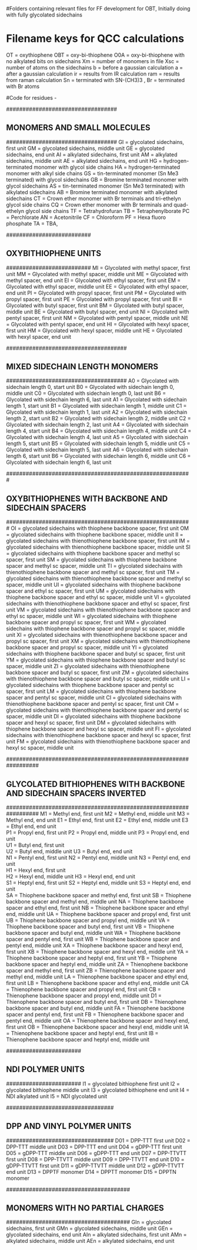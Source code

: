 
#Folders containing relevant files for FF development for OBT,  Initially doing with fully glycolated sidechains

# Filename keys for QCC calculations
OT = oxythiophene
OBT = oxy-bi-thiophene
O0A = oxy-bi-thiophene with no alkylated bits on sidechains
Xm = number of monomers in file 
Xsc = number of atoms on the sidechains
b = before a gaussian calculation
a = after a gaussian calculation
ir = results from IR calculation
ram = results from raman calculation
Sn = terminated with SN-(CH3)3 , Br = terminated with Br atoms

#Code for residues - 

##################################
## MONOMERS AND SMALL MOLECULES ##
##################################
GI = glycolated sidechains, first unit
GM = glycolated sidechains, middle unit
GE = glycolated sidechains, end unit
AI = alkylated sidechains, first unit
AM = alkylated sidechains, middle unit
AE = alkylated sidechains, end unit
HG = hydrogen-terminated monomer with glycol side chains
HA = hydrogen-terminated monomer with alkyl side chains
GS = tin-terminated monomer (Sn Me3 terminated) with glycol sidechains
GB = Bromine terminated monomer with glycol sidechains
AS = tin-terminated monomer (Sn Me3 terminated) with alkylated sidechains
AB = Bromine terminated monomer with alkylated sidechains
CT = Crown ether monomer with Br terminals and tri-ethelyn glycol side chains
CQ = Crown ether monomer with Br terminals and quad-ethelyn glycol side chains
TF = Tetrahydrofuran
TB = Tetraphenylborate
PC = Perchlorate
AN = Acetonitrile
CF = Chloroform
PF = Hexa fluoro phosphate
TA = TBA, 

##########################
## OXYBITHIOPHENE UNITS ##
##########################
MI = Glycolated with methyl spacer, first unit
MM = Glycolated with methyl spacer, middle unit
ME = Glycolated with methyl spacer, end unit
EI = Glycolated with ethyl spacer, first unit
EM = Glycolated with ethyl spacer, middle unit
EE = Glycolated with ethyl spacer, end unit
PI = Glycolated with propyl spacer, first unit
PM = Glycolated with propyl spacer, first unit
PE = Glycolated with propyl spacer, first unit
BI = Glycolated with butyl spacer, first unit
BM = Glycolated with butyl spacer, middle unit
BE = Glycolated with butyl spacer, end unit
NI = Glycolated with pentyl spacer, first unit 
NM = Glycolated with pentyl spacer, middle unit
NE = Glycolated with pentyl spacer, end unit
HI = Glycolated with hexyl spacer, first unit
HM = Glycolated with hexyl spacer, middle unit
HE = Glycolated with hexyl spacer, end unit

#####################################
## MIXED SIDECHAIN LENGTH MONOMERS ##
#####################################
A0 = Glycolated with sidechain length 0, start unit
B0 = Glycolated with sidechain length 0, middle unit
C0 = Glycolated with sidechain length 0, last unit
B6 = Glycolated with sidechain length 6, last unit
A1 = Glycolated with sidechain length 1, start unit
B1 = Glycolated with sidechain length 1, middle unit
C1 = Glycolated with sidechain length 1, last unit
A2 = Glycolated with sidechain length 2, start unit
B2 = Glycolated with sidechain length 2, middle unit
C2 = Glycolated with sidechain length 2, last unit
A4 = Glycolated with sidechain length 4, start unit
B4 = Glycolated with sidechain length 4, middle unit
C4 = Glycolated with sidechain length 4, last unit
A5 = Glycolated with sidechain length 5, start unit
B5 = Glycolated with sidechain length 5, middle unit
C5 = Glycolated with sidechain length 5, last unit
A6 = Glycolated with sidechain length 6, start unit
B6 = Glycolated with sidechain length 6, middle unit
C6 = Glycolated with sidechain length 6, last unit

#########################################################
## OXYBITHIOPHENES WITH BACKBONE AND SIDECHAIN SPACERS ##
#########################################################
OI = glycolated sidechains with thiophene backbone spacer, first unit
OM = glycolated sidechains with thiophene backbone spacer, middle unit 
II = glycolated sidechains with thienothiophene backbone spacer, first unit
IM = glycolated sidechains with thienothiophene backbone spacer, middle unit
SI = glycolated sidechains with thiophene backbone spacer and methyl sc spacer, first unit
SM = glycolated sidechains with thiophene backbone spacer and methyl sc spacer, middle unit
TI = glycolated sidechains with thienothiophene backbone spacer and methyl sc spacer, first unit
TM = glycolated sidechains with thienothiophene backbone spacer and methyl sc spacer, middle unit
UI = glycolated sidechains with thiophene backbone spacer and ethyl sc spacer, first unit
UM = glycolated sidechains with thiophene backbone spacer and ethyl sc spacer, middle unit
VI = glycolated sidechains with thienothiophene backbone spacer and ethyl sc spacer, first unit
VM = glycolated sidechains with thienothiophene backbone spacer and ethyl sc spacer, middle unit
WI = glycolated sidechains with thiophene backbone spacer and propyl sc spacer, first unit
WM = glycolated sidechains with thiophene backbone spacer and propyl sc spacer, middle unit
XI = glycolated sidechains with thienothiophene backbone spacer and propyl sc spacer, first unit
XM = glycolated sidechains with thienothiophene backbone spacer and propyl sc spacer, middle unit
YI = glycolated sidechains with thiophene backbone spacer and butyl sc spacer, first unit
YM = glycolated sidechains with thiophene backbone spacer and butyl sc spacer, middle unit
ZI = glycolated sidechains with thienothiophene backbone spacer and butyl sc spacer, first unit
ZM = glycolated sidechains with thienothiophene backbone spacer and butyl sc spacer, middle unit
LI = glycolated sidechains with thiophene backbone spacer and pentyl sc spacer, first unit
LM = glycolated sidechains with thiophene backbone spacer and pentyl sc spacer, middle unit
CI = glycolated sidechains with thienothiophene backbone spacer and pentyl sc spacer, first unit
CM = glycolated sidechains with thienothiophene backbone spacer and pentyl sc spacer, middle unit
DI = glycolated sidechains with thiophene backbone spacer and hexyl sc spacer, first unit
DM = glycolated sidechains with thiophene backbone spacer and hexyl sc spacer, middle unit
FI = glycolated sidechains with thienothiophene backbone spacer and hexyl sc spacer, first unit
FM = glycolated sidechains with thienothiophene backbone spacer and hexyl sc spacer, middle unit

##################################################################
## GLYCOLATED BITHIOPHENES WITH BACKBONE AND SIDECHAIN SPACERS INVERTED ##
##################################################################
M1 = Methyl end, first unit
M2 = Methyl end, middle unit
M3 = Methyl end, end unit
E1 = Ethyl end, first unit
E2 = Ethyl end, middle unit
E3 = Ethyl end, end unit  
P1 = Propyl end, first unit
P2 = Propyl end, middle unit
P3 = Propyl end, end unit  
U1 = Butyl end, first unit  
U2 = Butyl end, middle unit 
U3 = Butyl end, end unit    
N1 = Pentyl end, first unit
N2 = Pentyl end, middle unit
N3 = Pentyl end, end unit  
H1 = Hexyl end, first unit  
H2 = Hexyl end, middle unit 
H3 = Hexyl end, end unit    
S1 = Heptyl end, first unit
S2 = Heptyl end, middle unit
S3 = Heptyl end, end unit  
SA = Thiophene backbone spacer and methyl end, first unit
SB = Thiophene backbone spacer and methyl end, middle unit
NA = Thiophene backbone spacer and ethyl end, first unit
NB = Thiophene backbone spacer and ethyl end, middle unit
UA = Thiophene backbone spacer and propyl end, first unit
UB = Thiophene backbone spacer and propyl end, middle unit
VA = Thiophene backbone spacer and butyl end, first unit
VB = Thiophene backbone spacer and butyl end, middle unit
WA = Thiophene backbone spacer and pentyl end, first unit
WB = Thiophene backbone spacer and pentyl end, middle unit
XA = Thiophene backbone spacer and hexyl end, first unit
XB = Thiophene backbone spacer and hexyl end, middle unit
YA = Thiophene backbone spacer and heptyl end, first unit
YB = Thiophene backbone spacer and heptyl end, middle unit
ZA = Thienophene backbone spacer and methyl end, first unit
ZB = Thienophene backbone spacer and methyl end, middle unit
LA = Thienophene backbone spacer and ethyl end, first unit
LB = Thienophene backbone spacer and ethyl end, middle unit
CA = Thienophene backbone spacer and propyl end, first unit
CB = Thienophene backbone spacer and propyl end, middle unit
D1 = Thienophene backbone spacer and butyl end, first unit
DB = Thienophene backbone spacer and butyl end, middle unit
FA = Thienophene backbone spacer and pentyl end, first unit
FB = Thienophene backbone spacer and pentyl end, middle unit
OA = Thienophene backbone spacer and hexyl end, first unit
OB = Thienophene backbone spacer and hexyl end, middle unit
IA = Thienophene backbone spacer and heptyl end, first unit
IB = Thienophene backbone spacer and heptyl end, middle unit

#######################
## NDI POLYMER UNITS ##
#######################
I1 = glycolated bithiophene first unit
I2 = glycolated bithiophene middle unit
I3 = glycolated bithiophene end unit
I4 = NDI alkylated unit
I5 = NDI glycolated unit

#################################
## DPP AND VINYL POLYMER UNITS ##
#################################
D01 = DPP-TTT first unit
D02 = DPP-TTT middle unit
D03 = DPP-TTT end unit
D04 = gDPP-TTT first unit
D05 = gDPP-TTT middle unit
D06 = gDPP-TTT end unit
D07 = DPP-TTVTT first unit
D08 = DPP-TTVTT middle unit
D09 = DPP-TTVTT end unit
D10 = gDPP-TTVTT first unit
D11 = gDPP-TTVTT middle unit
D12 = gDPP-TTVTT end unit
D13 = DPPTF monomer
D14 = DPPTT monomer
D15 = DPPTN monomer

######################################
## MONOMERS WITH NO PARTIAL CHARGES ##
######################################
GIn = glycolated sidechains, first unit
GMn = glycolated sidechains, middle unit
GEn = glycolated sidechains, end unit
AIn = alkylated sidechains, first unit
AMn = alkylated sidechains, middle unit
AEn = alkylated sidechains, end unit
